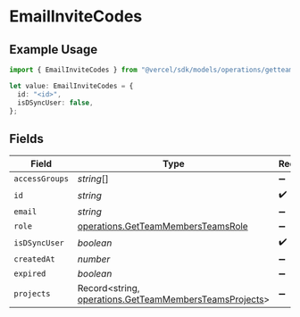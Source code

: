 # EmailInviteCodes

## Example Usage

```typescript
import { EmailInviteCodes } from "@vercel/sdk/models/operations/getteammembers.js";

let value: EmailInviteCodes = {
  id: "<id>",
  isDSyncUser: false,
};
```

## Fields

| Field                                                                                                            | Type                                                                                                             | Required                                                                                                         | Description                                                                                                      |
| ---------------------------------------------------------------------------------------------------------------- | ---------------------------------------------------------------------------------------------------------------- | ---------------------------------------------------------------------------------------------------------------- | ---------------------------------------------------------------------------------------------------------------- |
| `accessGroups`                                                                                                   | *string*[]                                                                                                       | :heavy_minus_sign:                                                                                               | N/A                                                                                                              |
| `id`                                                                                                             | *string*                                                                                                         | :heavy_check_mark:                                                                                               | N/A                                                                                                              |
| `email`                                                                                                          | *string*                                                                                                         | :heavy_minus_sign:                                                                                               | N/A                                                                                                              |
| `role`                                                                                                           | [operations.GetTeamMembersTeamsRole](../../models/operations/getteammembersteamsrole.md)                         | :heavy_minus_sign:                                                                                               | N/A                                                                                                              |
| `isDSyncUser`                                                                                                    | *boolean*                                                                                                        | :heavy_check_mark:                                                                                               | N/A                                                                                                              |
| `createdAt`                                                                                                      | *number*                                                                                                         | :heavy_minus_sign:                                                                                               | N/A                                                                                                              |
| `expired`                                                                                                        | *boolean*                                                                                                        | :heavy_minus_sign:                                                                                               | N/A                                                                                                              |
| `projects`                                                                                                       | Record<string, [operations.GetTeamMembersTeamsProjects](../../models/operations/getteammembersteamsprojects.md)> | :heavy_minus_sign:                                                                                               | N/A                                                                                                              |